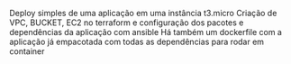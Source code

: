 Deploy simples de uma aplicação em uma instância t3.micro
Criação de VPC, BUCKET, EC2 no terraform
e configuração dos pacotes e dependências da aplicação com ansible
Há também um dockerfile com a aplicação já empacotada com todas as dependências para rodar em container